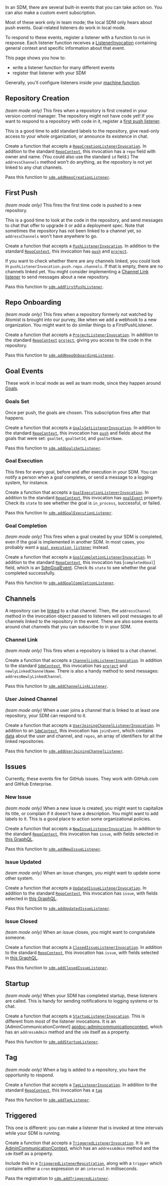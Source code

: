 In an SDM, there are several built-in events that you can take action on.
You can also make a custom event subscription.

Most of these work only in team mode; the local SDM only hears about push events.
Goal-related listeners do work in local mode.

To respond to these events, register a listener with a function to run in response.
Each listener function receives a [ListenerInvocation](invocation.md) containing general context
and specific information about that event.

This page shows you how to:

* write a listener function for many different events
* register that listener with your SDM

Generally, you'll configure listeners inside your [machine function](sdm.md#machinets).

## Repository Creation

*(team mode only)* This fires when a repository is first created in your version control manager.
The repository might not have code yet! If you want to respond to a repository with code in it,
register a [first push listener](#first-push).

This is a good time to add standard labels to the repository, give read-only access to your whole
organization, or announce its existence in chat.

Create a function that accepts a [`RepoCreationListenerInvocation`](https://atomist.github.io/sdm/interfaces/_api_listener_repocreationlistener_.repocreationlistenerinvocation.html). In addition to the standard [`RepoContext`][apidoc-repocontext],
this invocation has a `repo` field with owner and name. (You could also use the standard `id` field.)
The `addressChannels` method won't do anything, as the repository is not yet linked to any chat channels.

[apidoc-repocontext]: https://atomist.github.io/sdm/interfaces/_api_context_sdmcontext_.repocontext.html (APIDoc for RepoContext)

Pass this function to [`sdm.addRepoCreationListener`](https://atomist.github.io/sdm/interfaces/_api_machine_softwaredeliverymachine_.softwaredeliverymachine.html#addrepocreationlistener).

## First Push

*(team mode only)* This fires the first time code is pushed to a new repository.

This is a good time to look at the code in the repository, and send messages to chat
that offer to upgrade it or add a deployment spec. Note that sometimes the repository has not been
linked to a channel yet, so `addressChannels` won't have anywhere to go.

Create a function that accepts a [`PushListenerInvocation`][apidoc-pushlistenerinvocation]. In addition to the standard [`RepoContext`][apidoc-repocontext],
this invocation has [`push`][apidoc-push-fragment] and [`project`](project.md).

If you want to check whether there are any channels linked, you could look in `pushListenerInvocation.push.repo.channels`. If that is empty, there are no channels linked yet. You might consider implementing a [Channel Link listener](#channel-link) to send messages about a new repository.

[apidoc-push-fragment]: https://atomist.github.io/sdm/modules/_typings_types_.pushfields.html#fragment (API doc for push)
[apidoc-pushlistenerinvocation]: https://atomist.github.io/sdm/interfaces/_api_listener_pushlistener_.pushlistenerinvocation.html (API Doc for PushListenerInvocation)

Pass this function to [`sdm.addFirstPushListener`](https://atomist.github.io/sdm/interfaces/_api_machine_softwaredeliverymachine_.softwaredeliverymachine.html#addfirstpushlistener).

## Repo Onboarding

*(team mode only)* This fires when a repository formerly not watched by Atomist is brought into our purvey, like when we add a webhook to a new organization. You might want to do similar things to a FirstPushListener.

Create a function that accepts a [`ProjectListenerInvocation`][apidoc-projectli]. In addition to the standard [`RepoContext`][apidoc-repocontext] [`project`](project.md), giving you access to the code in the repository.

[apidoc-push-fragment]: https://atomist.github.io/sdm/modules/_typings_types_.pushfields.html#fragment (API doc for push)
[apidoc-projectli]:https://atomist.github.io/sdm/interfaces/_api_listener_projectlistener_.projectlistenerinvocation.html (API doc for ProjectListenerInvocation)

Pass this function to [`sdm.addRepoOnboardingListener`](https://atomist.github.io/sdm/interfaces/_api_machine_softwaredeliverymachine_.softwaredeliverymachine.html#addrepoonboardinglistener).

## Goal Events

These work in local mode as well as team mode, since they happen around [Goals](goal.md).

### Goals Set

Once per push, the goals are chosen. This subscription fires after that happens.

Create a function that accepts a [`GoalsSetListenerInvocation`](https://atomist.github.io/sdm/interfaces/_api_listener_goalssetlistener_.goalssetlistenerinvocation.html). In addition to the standard [`RepoContext`][apidoc-repocontext],
this invocation has [`push`][apidoc-push-fragment] and fields about the goals that were set: `goalSet`, `goalSetId`, and `goalSetName`.

Pass this function to [`sdm.addGoalsSetListener`](https://atomist.github.io/sdm/interfaces/_api_machine_softwaredeliverymachine_.softwaredeliverymachine.html#addgoalssetlistener).

### Goal Execution

This fires for every goal, before and after execution in your SDM.
You can notify a person when a goal completes,
or send a message to a logging system, for instance.

Create a function that accepts a [`GoalExecutionListenerInvocation`](https://atomist.github.io/sdm/interfaces/_api_listener_goalstatuslistener_.goalexecutionlistenerinvocation.html). In addition to the standard [`RepoContext`][apidoc-repocontext],
this invocation has [`goalEvent`][apidoc-sdmgoalevent] property. Check its `state` to see whether the goal is `in_process`, successful, or failed.

[apidoc-sdmgoalevent]: https://atomist.github.io/sdm/interfaces/_api_goal_sdmgoalevent_.sdmgoalevent.html (API Doc for SDM Goal Event)

Pass this function to [`sdm.addGoalExecutionListener`](https://atomist.github.io/sdm/interfaces/_api_machine_softwaredeliverymachine_.softwaredeliverymachine.html#addgoalexecutionlistener).

### Goal Completion

*(team mode only)* This fires when a goal created by your SDM is completed, even if the goal
is implemented in another SDM.
In most cases, you probably want a [`goal execution listener`](#goal-execution) instead.

Create a function that accepts a [`GoalCompletionListenerInvocation`](https://atomist.github.io/sdm/interfaces/_api_listener_goalcompletionlistener_.goalcompletionlistenerinvocation.html). In addition to the standard [`RepoContext`][apidoc-repocontext],
this invocation has [`completedGoal`] field, which is an [SdmGoalEvent][apidoc-sdmgoalevent]. Check its `state` to see whether the goal completed successfully.

Pass this function to [`sdm.addGoalCompletionListener`](https://atomist.github.io/sdm/interfaces/_api_machine_softwaredeliverymachine_.softwaredeliverymachine.html#addgoalcompletionlistener).

## Channels

A repository can be [linked](../user/lifecycle.md#linked-channels) to a chat channel.
Then, the `addressChannel` method in the invocation
object passed to listeners will post messages to all channels linked to the repository in the event.
There are also some events around chat channels that you can subscribe to in your SDM.

### Channel Link

*(team mode only)* This fires when a repository is linked to a chat channel.

Create a function that accepts a [`ChannelLinkListenerInvocation`](https://atomist.github.io/sdm/interfaces/_api_listener_channellinklistenerinvocation_.channellinklistenerinvocation.html). In addition to the standard [`SdmContext`][apidoc-sdmcontext],
this invocation has [`project`](project.md) and `newlyLinkedChannelName`. There is also a handy
method to send messages: `addressNewlyLinkedChannel`.

Pass this function to [`sdm.addChannelLinkListener`](https://atomist.github.io/sdm/interfaces/_api_machine_softwaredeliverymachine_.softwaredeliverymachine.html#addchannellinklistener).

### User Joined Channel

*(team mode only)* When a user joins a channel that is linked to at least one repository,
your SDM can respond to it.

Create a function that accepts a [`UserJoiningChannelListenerInvocation`](https://atomist.github.io/sdm/interfaces/_api_listener_userjoiningchannellistener_.userjoiningchannellistenerinvocation.html). In addition to an [`SdmContext`][apidoc-sdmcontext],
this invocation has `joinEvent`, which contains [data](https://github.com/atomist/sdm/blob/master/lib/graphql/subscription/OnUserJoiningChannel.graphql)
 about the user and channel,
 and `repos`, an array of identifiers for all the linked repositories.

[apidoc-sdmcontext]: https://atomist.github.io/sdm/interfaces/_api_context_sdmcontext_.sdmcontext.html (API doc for SdmContext)

Pass this function to [`sdm.addUserJoiningChannelListener`](https://atomist.github.io/sdm/interfaces/_api_machine_softwaredeliverymachine_.softwaredeliverymachine.html#adduserjoiningchannellistener).

## Issues
Currently, these events fire for GitHub issues. They work with GitHub.com and GitHub Enterprise.

### New Issue

*(team mode only)* When a new issue is created, you might want to capitalize its title,
or complain if it doesn't have a description. You might want to add labels to it. This is a
good place to action some organizational policies.

Create a function that accepts a [`NewIssueListenerInvocation`](https://atomist.github.io/sdm/interfaces/_api_listener_newissuelistener_.newissuelistenerinvocation.html). In addition to the standard [`RepoContext`][apidoc-repocontext],
this invocation has `issue`, with fields selected in [this GraphQL][issue-graphql].

[issue-graphql]: https://github.com/atomist/sdm/blob/master/lib/graphql/subscription/OnIssueAction.graphql (GraphQL for OnIssueAction)

Pass this function to [`sdm.addNewIssueListener`](https://atomist.github.io/sdm/interfaces/_api_machine_softwaredeliverymachine_.softwaredeliverymachine.html#addnewissuelistener).

### Issue Updated

*(team mode only)* When an issue changes, you might want to update some other system.

Create a function that accepts a [`UpdatedIssueListenerInvocation`](https://atomist.github.io/sdm/interfaces/_api_listener_updatedissuelistener_.updatedissuelistenerinvocation.html). In addition to the standard [`RepoContext`][apidoc-repocontext],
this invocation has `issue`, with fields selected in [this GraphQL](https://github.com/atomist/sdm/blob/master/lib/graphql/subscription/OnIssueAction.graphql).

Pass this function to [`sdm.addUpdatedIssueListener`](https://atomist.github.io/sdm/interfaces/_api_machine_softwaredeliverymachine_.softwaredeliverymachine.html#addupdatedissuelistener).

### Issue Closed

*(team mode only)* When an issue closes, you might want to congratulate someone.

Create a function that accepts a [`ClosedIssueListenerInvocation`](https://atomist.github.io/sdm/interfaces/_api_listener_closedissuelistener_.closedissuelistenerinvocation.html). In addition to the standard [`RepoContext`][apidoc-repocontext],
this invocation has `issue`, with fields selected in [this GraphQL](https://github.com/atomist/sdm/blob/master/lib/graphql/subscription/OnIssueAction.graphql).

Pass this function to [`sdm.addClosedIssueListener`](https://atomist.github.io/sdm/interfaces/_api_machine_softwaredeliverymachine_.softwaredeliverymachine.html#addclosedissuelistener).

## Startup

*(team mode only)* When your SDM has completed startup, these listeners are called.
This is handy for sending notifications to logging systems or to chat.

Create a function that accepts a [`StartupListenerInvocation`](https://atomist.github.io/sdm/modules/_api_listener_startuplistener_.html#startuplistener).
This is different from most of the listener invocations. It is an [AdminCommunicationContext]
[apidoc-admincommunicationcontext], which has an `addressAdmin` method and the `sdm` itself as a property.

[apidoc-admincommunicationcontext]: https://atomist.github.io/sdm/interfaces/_api_context_admincommunicationcontext_.admincommunicationcontext.html (API doc for AdminCommunicationContext)

Pass this function to [`sdm.addStartupListener`](https://atomist.github.io/sdm/interfaces/_api_machine_softwaredeliverymachine_.softwaredeliverymachine.html#addstartuplistener).

## Tag

*(team mode only)* When a tag is added to a repository, you have the opportunity to respond.

Create a function that accepts a [`TagListenerInvocation`](https://atomist.github.io/sdm/interfaces/_api_listener_taglistener_.taglistenerinvocation.html). In addition to the standard [`RepoContext`][apidoc-repocontext],
this invocation has a [`tag`](https://atomist.github.io/sdm/modules/_typings_types_.ontag.html#tag-1)

Pass this function to [`sdm.addTagListener`](https://atomist.github.io/sdm/interfaces/_api_machine_softwaredeliverymachine_.softwaredeliverymachine.html#addtaglistener).

## Triggered

This one is different: you can make a listener that is invoked at time intervals while your SDM is running.

Create a function that accepts a [`TriggeredListenerInvocation`](https://atomist.github.io/sdm/modules/_api_listener_triggeredlistener_.html#triggeredlistener).
It is an [AdminCommunicationContext][apidoc-admincommunicationcontext], which has an `addressAdmin`
method and the `sdm` itself as a property.

Include this in a [`TriggeredListenerRegistration`](https://atomist.github.io/sdm/interfaces/_api_registration_triggeredlistenerregistration_.triggeredlistenerregistration.html), along with a `trigger` which contains either a `cron` expression
or an `interval` in milliseconds.

Pass the registration to [`sdm.addTriggeredListener`](https://atomist.github.io/sdm/interfaces/_api_machine_softwaredeliverymachine_.softwaredeliverymachine.html#addtriggeredlistener).
